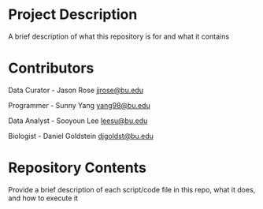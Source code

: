 # Project Description

A brief description of what this repository is for and what it contains

# Contributors

Data Curator - Jason Rose jjrose@bu.edu

Programmer - Sunny Yang yang98@bu.edu

Data Analyst - Sooyoun Lee leesu@bu.edu

Biologist - Daniel Goldstein djgoldst@bu.edu
# Repository Contents

Provide a brief description of each script/code file in this repo, what it does, and how to execute it
